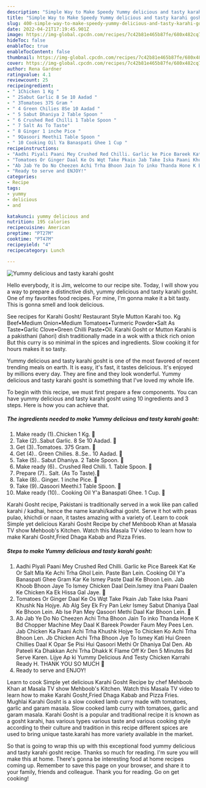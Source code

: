 ```yaml
---
description: "Simple Way to Make Speedy Yummy delicious and tasty karahi gosht"
title: "Simple Way to Make Speedy Yummy delicious and tasty karahi gosht"
slug: 400-simple-way-to-make-speedy-yummy-delicious-and-tasty-karahi-gosht
date: 2022-04-21T17:19:45.901Z
image: https://img-global.cpcdn.com/recipes/7c42b81e465b87fe/680x482cq70/yummy-delicious-and-tasty-karahi-gosht-recipe-main-photo.jpg
hideToc: false
enableToc: true
enableTocContent: false
thumbnail: https://img-global.cpcdn.com/recipes/7c42b81e465b87fe/680x482cq70/yummy-delicious-and-tasty-karahi-gosht-recipe-main-photo.jpg
cover: https://img-global.cpcdn.com/recipes/7c42b81e465b87fe/680x482cq70/yummy-delicious-and-tasty-karahi-gosht-recipe-main-photo.jpg
author: Rena Gardner
ratingvalue: 4.1
reviewcount: 25
recipeingredient:
- " 1Chicken 1 Kg "
- " 2Sabut Garlic 8 Se 10 Aadad "
- " 3Tomatoes 375 Gram "
- " 4 Green Chilies 8Se 10 Aadad "
- " 5 Sabut Dhaniya 2 Table Spoon "
- " 6 Crushed Red Chilli 1 Table Spoon "
- " 7 Salt As To Taste"
- " 8 Ginger 1 inche Pice "
- " 9Qasoori Meethi1 Table Spoon "
- " 10 Cooking Oil Ya Banaspati Ghee 1 Cup "
recipeinstructions:
- "Aadhi Piyali Paani Mey Crushed Red Chilli. Garlic ke Pice Bareek Kat Ke Or Salt Mla Ke Achi Trha Ghol Lein. Paste Ban Lein. Cooking Oil Y&#39;a Banaspati Ghee Gram Kar Ke Ismey Paste Daal Ke Bhoon Lein. Jab Khoob Bhoon Jaye To Ismey Chicken Daal Dein.Ismey itna Paani Daalen Ke Chicken Ka Ek Hissa Gal Jaye. 🤗"
- "Tomatoes Or Ginger Daal Ke Os Wqt Take Pkain Jab Take Iska Paani Khushk Na Hojye. Ab Alg Sey Ek Fry Pan Lekr Ismey Sabut Dhaniya Daal Ke Bhoon Lein. Ab Ise Pan Mey Qasoori Methi Daal Kar Bhoon Lein. 🤗"
- "Ab Jab Ye Do No Cheezen Achi Trha Bhoon Jain To inko Thanda Hone K Bd Chopper Machine Mey Daal K Bareek Powder Faum Mey Pees Len. Jab Chicken Ka Paani Achi Trha Khushk Hojye To Chicken Ko Achi Trha Bhoon Len. Jb Chicken Achi Trha Bhoon Jye To Ismey Kati Hui Green Chillies Daal K Opar Se Pisi Hui Qasoori Methi Or Dhaniya Dal Den. Ab Pateeli Ka Dhakkan Achi Trha Dhakk K Flame Off Kr Den 5 Minutes Bd Serve Karen. Lijye Ap ki Yummy Delicious And Testy Chicken Karrahi Ready H. THANK YOU SO MUCH 🌹"
- "Ready to serve and ENJOY!"
categories:
- Recipe
tags:
- yummy
- delicious
- and

katakunci: yummy delicious and 
nutrition: 195 calories
recipecuisine: American
preptime: "PT27M"
cooktime: "PT47M"
recipeyield: "4"
recipecategory: Lunch

---
```



![Yummy delicious and tasty karahi gosht](https://img-global.cpcdn.com/recipes/7c42b81e465b87fe/680x482cq70/yummy-delicious-and-tasty-karahi-gosht-recipe-main-photo.jpg)

Hello everybody, it is Jim, welcome to our recipe site. Today, I will show you a way to prepare a distinctive dish, yummy delicious and tasty karahi gosht. One of my favorites food recipes. For mine, I'm gonna make it a bit tasty. This is gonna smell and look delicious.

See recipes for Karahi Gosht/ Restaurant Style Mutton Karahi too. Kg Beef•Medium Onion•Medium Tomatoes•Turmeric Powder•Salt As Taste•Garlic Clove•Green Chilli Paste•Oil. Karahi Gosht or Mutton Karahi is a pakisthani (lahori) dish traditionally made in a wok with a thick rich onion But this curry is so minimal in the spices and ingredients. Slow cooking it for hours makes it so tasty.

Yummy delicious and tasty karahi gosht is one of the most favored of recent trending meals on earth. It is easy, it's fast, it tastes delicious. It's enjoyed by millions every day. They are fine and they look wonderful. Yummy delicious and tasty karahi gosht is something that I've loved my whole life.


To begin with this recipe, we must first prepare a few components. You can have yummy delicious and tasty karahi gosht using 10 ingredients and 3 steps. Here is how you can achieve that.

<!--inarticleads1-->

##### The ingredients needed to make Yummy delicious and tasty karahi gosht:

1. Make ready  (1)..Chicken 1 Kg. 🤗
1. Take  (2)..Sabut Garlic. 8 Se 10 Aadad. 🤗
1. Get  (3)..Tomatoes. 375 Gram. 🤗
1. Get  (4).. Green Chilies. 8..Se.. 10 Aadad. 🤗
1. Take  (5).. Sabut Dhaniya. 2 Table Spoon. 🤗
1. Make ready  (6).. Crushed Red Chilli. 1. Table Spoon. 🤗
1. Prepare  (7).. Salt. (As To Taste).🤗
1. Take  (8).. Ginger. 1 inche Pice. 🤗
1. Take  (9)..Qasoori Meethi.1 Table Spoon. 🤗
1. Make ready  (10).. Cooking Oil Y&#39;a Banaspati Ghee. 1 Cup. 🤗


Karahi Gosht recipe, Pakistani is traditionally served in a wok like pan called karahi / kadhai, hence the name karahi/kadhai gosht. Serve it hot with peas pulao, khichdi or naan, it tastes amazing with a variety of. Learn to cook Simple yet delicious Karahi Gosht Recipe by chef Mehboob Khan at Masala TV show Mehboob&#39;s Kitchen. Watch this Masala TV video to learn how to make Karahi Gosht,Fried Dhaga Kabab and Pizza Fries. 

<!--inarticleads2-->

##### Steps to make Yummy delicious and tasty karahi gosht:

1. Aadhi Piyali Paani Mey Crushed Red Chilli. Garlic ke Pice Bareek Kat Ke Or Salt Mla Ke Achi Trha Ghol Lein. Paste Ban Lein. Cooking Oil Y&#39;a Banaspati Ghee Gram Kar Ke Ismey Paste Daal Ke Bhoon Lein. Jab Khoob Bhoon Jaye To Ismey Chicken Daal Dein.Ismey itna Paani Daalen Ke Chicken Ka Ek Hissa Gal Jaye. 🤗
1. Tomatoes Or Ginger Daal Ke Os Wqt Take Pkain Jab Take Iska Paani Khushk Na Hojye. Ab Alg Sey Ek Fry Pan Lekr Ismey Sabut Dhaniya Daal Ke Bhoon Lein. Ab Ise Pan Mey Qasoori Methi Daal Kar Bhoon Lein. 🤗
1. Ab Jab Ye Do No Cheezen Achi Trha Bhoon Jain To inko Thanda Hone K Bd Chopper Machine Mey Daal K Bareek Powder Faum Mey Pees Len. Jab Chicken Ka Paani Achi Trha Khushk Hojye To Chicken Ko Achi Trha Bhoon Len. Jb Chicken Achi Trha Bhoon Jye To Ismey Kati Hui Green Chillies Daal K Opar Se Pisi Hui Qasoori Methi Or Dhaniya Dal Den. Ab Pateeli Ka Dhakkan Achi Trha Dhakk K Flame Off Kr Den 5 Minutes Bd Serve Karen. Lijye Ap ki Yummy Delicious And Testy Chicken Karrahi Ready H. THANK YOU SO MUCH 🌹
1. Ready to serve and ENJOY!

Learn to cook Simple yet delicious Karahi Gosht Recipe by chef Mehboob Khan at Masala TV show Mehboob&#39;s Kitchen. Watch this Masala TV video to learn how to make Karahi Gosht,Fried Dhaga Kabab and Pizza Fries. Mughlai Karahi Gosht is a slow cooked lamb curry made with tomatoes, garlic and garam masala. Slow cooked lamb curry with tomatoes, garlic and garam masala. Karahi Gosht is a popular and traditional recipe it is known as a gosht karahi, has various types various taste and various cooking style according to their culture and tradition in this recipe different spices are used to bring unique taste.karahi has more variety available in the market. 

So that is going to wrap this up with this exceptional food yummy delicious and tasty karahi gosht recipe. Thanks so much for reading. I'm sure you will make this at home. There's gonna be interesting food at home recipes coming up. Remember to save this page on your browser, and share it to your family, friends and colleague. Thank you for reading. Go on get cooking!
